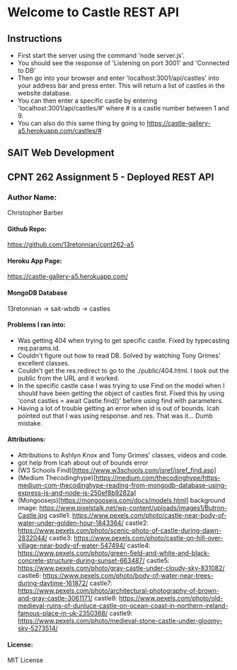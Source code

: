 # Welcome to Castle REST API
## Instructions
- First start the server using the command 'node server.js'.
- You should see the response of 'Listening on port 3001' and 'Connected to DB'
- Then go into your browser and enter 'localhost:3001/api/castles' into your address bar and press enter. This will return a list of castles in the website database.
- You can then enter a specific castle by entering 'localhost:3001/api/castles/#' where # is a castle number between 1 and 9.
- You can also do this same thing by going to https://castle-gallery-a5.herokuapp.com/castles/#

## SAIT Web Development
## CPNT 262 Assignment 5 - Deployed REST API

### Author Name:
Christopher Barber

#### Github Repo:
https://github.com/13retonnian/cpnt262-a5

#### Heroku App Page:
https://castle-gallery-a5.herokuapp.com/

#### MongoDB Database
13retonnian -> sait-wbdb -> castles

#### Problems I ran into:
- Was getting 404 when trying to get specific castle. Fixed by typecasting req.params.id.
- Couldn't figure out how to read DB. Solved by watching Tony Grimes' excellent classes.
- Couldn't get the res.redirect to go to the ./public/404.html. I took out the public from the URL and it worked.
- In the specific castle case I was trying to use Find on the model when I should have been getting the object of castles first. Fixed this by using 'const castles = await Castle.find()' before using find with parameters.
- Having a lot of trouble getting an error when id is out of bounds. Icah pointed out that I was using response. and res. That was it... Dumb mistake.

#### Attributions:
- Attributions to Ashlyn Knox and Tony Grimes' classes, videos and code.
- got help from Icah about out of bounds error
- (W3 Schools Find)[https://www.w3schools.com/jsref/jsref_find.asp]
- (Medium Thecodinghype)[https://medium.com/thecodinghype/https-medium-com-thecodinghype-reading-from-mongodb-database-using-express-js-and-node-js-250ef8b9282a]
- (Mongoosejs)[https://mongoosejs.com/docs/models.html]
background image: https://www.pixelstalk.net/wp-content/uploads/images1/Butron-Castle.jpg castle1: https://www.pexels.com/photo/castle-near-body-of-water-under-golden-hour-1843364/ castle2: https://www.pexels.com/photo/scenic-photo-of-castle-during-dawn-2832044/ castle3: https://www.pexels.com/photo/castle-on-hill-over-village-near-body-of-water-547494/ castle4: https://www.pexels.com/photo/green-field-and-white-and-black-concrete-structure-during-sunset-663487/ castle5: https://www.pexels.com/photo/gray-castle-under-cloudy-sky-831082/ castle6: https://www.pexels.com/photo/body-of-water-near-trees-during-daytime-161872/ castle7: https://www.pexels.com/photo/architectural-photography-of-brown-and-gray-castle-3061171/ castle8: https://www.pexels.com/photo/old-medieval-ruins-of-dunluce-castle-on-ocean-coast-in-northern-ireland-famous-place-in-uk-2350368/ castle9: https://www.pexels.com/photo/medieval-stone-castle-under-gloomy-sky-5273514/

#### License:
MIT License